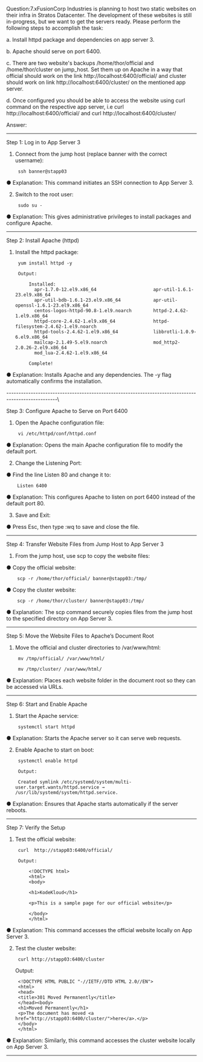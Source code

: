 Question:7.xFusionCorp Industries is planning to host two static websites on their infra in Stratos Datacenter. The development of these websites is still in-progress, but we want to get the servers ready. Please perform the following steps to accomplish the task:


a. Install httpd package and dependencies on app server 3.

b. Apache should serve on port 6400.

c. There are two website's backups /home/thor/official and /home/thor/cluster on jump_host. Set them up on Apache in a way that official should work on the link http://localhost:6400/official/ and cluster should work on link http://localhost:6400/cluster/ on the mentioned app server.

d. Once configured you should be able to access the website using curl command on the respective app server, i.e curl http://localhost:6400/official/ and curl http://localhost:6400/cluster/

Answer:

---------------------------------------------------------------------------------------------------
Step 1: Log in to App Server 3

1. Connect from the jump host (replace banner with the correct username):


		ssh banner@stapp03

● Explanation: This command initiates an SSH connection to App Server 3.

2. Switch to the root user:

		sudo su -
		
● Explanation: This gives administrative privileges to install packages and configure Apache.

---------------------------------------------------------------------------------------------------

Step 2: Install Apache (httpd)

1. Install the httpd package:

		yum install httpd -y
		
		Output:
			
			Installed:
			  apr-1.7.0-12.el9.x86_64                     apr-util-1.6.1-23.el9.x86_64               
			  apr-util-bdb-1.6.1-23.el9.x86_64            apr-util-openssl-1.6.1-23.el9.x86_64       
			  centos-logos-httpd-90.8-1.el9.noarch        httpd-2.4.62-1.el9.x86_64                  
			  httpd-core-2.4.62-1.el9.x86_64              httpd-filesystem-2.4.62-1.el9.noarch       
			  httpd-tools-2.4.62-1.el9.x86_64             libbrotli-1.0.9-6.el9.x86_64               
			  mailcap-2.1.49-5.el9.noarch                 mod_http2-2.0.26-2.el9.x86_64              
			  mod_lua-2.4.62-1.el9.x86_64                

			Complete!

● Explanation: Installs Apache and any dependencies. The -y flag automatically confirms the installation.

---------------------------------------------------------------------------------------------------\

Step 3: Configure Apache to Serve on Port 6400

1. Open the Apache configuration file:

		vi /etc/httpd/conf/httpd.conf	

● Explanation: Opens the main Apache configuration file to modify the default port.

2. Change the Listening Port:

● Find the line Listen 80 and change it to:


		Listen 6400
		
● Explanation: This configures Apache to listen on port 6400 instead of the default port 80.

3. Save and Exit:

● Press Esc, then type :wq to save and close the file.

---------------------------------------------------------------------------------------------------

Step 4: Transfer Website Files from Jump Host to App Server 3

1. From the jump host, use scp to copy the website files:

● Copy the official website:

		scp -r /home/thor/official/ banner@stapp03:/tmp/

● Copy the cluster website:

		scp -r /home/thor/cluster/ banner@stapp03:/tmp/

● Explanation: The scp command securely copies files from the jump host to the specified directory on App Server 3.

---------------------------------------------------------------------------------------------------

Step 5: Move the Website Files to Apache’s Document Root

1. Move the official and cluster directories to /var/www/html:

		mv /tmp/official/ /var/www/html/
		
		mv /tmp/cluster/ /var/www/html/
		
● Explanation: Places each website folder in the document root so they can be accessed via URLs.

---------------------------------------------------------------------------------------------------

Step 6: Start and Enable Apache

1. Start the Apache service:


		systemctl start httpd

● Explanation: Starts the Apache server so it can serve web requests.

2. Enable Apache to start on boot:

		systemctl enable httpd
		
		Output:
		
		Created symlink /etc/systemd/system/multi-user.target.wants/httpd.service → /usr/lib/systemd/system/httpd.service.

● Explanation: Ensures that Apache starts automatically if the server reboots.

---------------------------------------------------------------------------------------------------

Step 7: Verify the Setup

1. Test the official website:


		curl  http://stapp03:6400/official/
		
		Output:
		
			<!DOCTYPE html>
			<html>
			<body>

			<h1>KodeKloud</h1>

			<p>This is a sample page for our official website</p>

			</body>
			</html>

● Explanation: This command accesses the official website locally on App Server 3.

2. Test the cluster website:


		curl http://stapp03:6400/cluster
	
	Output:
	
		<!DOCTYPE HTML PUBLIC "-//IETF//DTD HTML 2.0//EN">
		<html>
		<head>
		<title>301 Moved Permanently</title>
		</head><body>
		<h1>Moved Permanently</h1>
		<p>The document has moved <a href="http://stapp03:6400/cluster/">here</a>.</p>
		</body>
		</html>

● Explanation: Similarly, this command accesses the cluster website locally on App Server 3.

 
---------------------------------------------------------------------------------------------------
